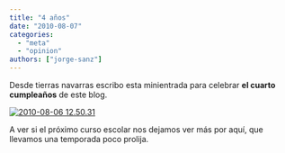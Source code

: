 ```yaml
---
title: "4 años"
date: "2010-08-07"
categories: 
  - "meta"
  - "opinion"
authors: ["jorge-sanz"]
---
```


Desde tierras navarras escribo esta minientrada para celebrar **el cuarto cumpleaños** de este blog.

[![2010-08-06 12.50.31](images/4868452711_ca1f285a64.jpg)](http://www.flickr.com/photos/xurxosanz/4868452711/ "2010-08-06 12.50.31 by XuRxO, on Flickr")

A ver si el próximo curso escolar nos dejamos ver más por aquí, que llevamos una temporada poco prolija.
